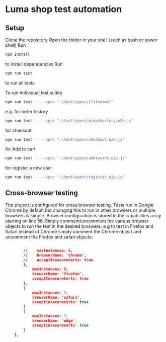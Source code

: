 # Luma shop test automation


## Setup
Clone the repository
Open the folder in your shell (such as bash or power shell)
Run 
```bash
npm install 
``` 
to install dependencies
Run 
```bash
npm run test
```
to run all tests


To run individual test suites
```bash
npm run test -- --spec ".\test\specs\[filename]"
```

e.g. for order history
```bash
npm run test -- --spec ".\test\specs\orderhistory.e2e.js"
```

for checkout
```bash
npm run test -- --spec ".\test\specs\checkout.e2e.js"
```

for Add to cart
```bash
npm run test -- --spec ".\test\specs\addtocart.e2e.js"
```

for register a new user
```bash
npm run test -- --spec ".\test\specs\register.e2e.js"
```

## Cross-browser testing
The project is configured for cross browser testing. Tests run in Google Chrome by default but changing this to run in other browsers or multiple browsers is simple. 
Browser configuration is stored in the capabilities array starting on line 56.
Simply comment/uncomment the various browser objects to run the test in the desired broswers. e.g to test in Firefox and Safari instead of Chrome simply comment the Chrome object and uncomment the Firefox and safari objects:
```json    capabilities: [{

        //    maxInstances: 5,
        //    browserName: 'chrome',
        //    acceptInsecureCerts: true
        },
            maxInstances: 5,
            browserName: 'firefox',
            acceptInsecureCerts: true
        },
        {
            maxInstances: 5,
            browserName: 'safari',
            acceptInsecureCerts: true
        }
        {
            maxInstances: 5,
            browserName: 'edge',
            acceptInsecureCerts: true
        }
    ], 
```